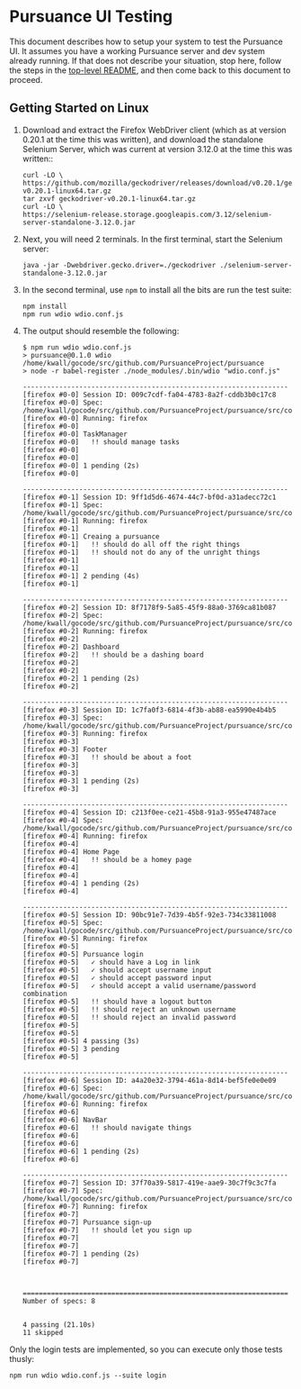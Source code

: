 # Pursuance UI Testing

This document describes how to setup your system to test the Pursuance
UI. It assumes you have a working Pursuance server and dev system
already running. If that does not describe your situation, stop here,
follow the steps in the [top-level README](README.md), and then come
back to this document to proceed.

## Getting Started on Linux

1. Download and extract the Firefox WebDriver client (which as at
   version 0.20.1 at the time this was written), and download the
   standalone Selenium Server, which was current at version 3.12.0 at
   the time this was written::

   ```
   curl -LO \
   https://github.com/mozilla/geckodriver/releases/download/v0.20.1/geckodriver-v0.20.1-linux64.tar.gz
   tar zxvf geckodriver-v0.20.1-linux64.tar.gz
   curl -LO \
   https://selenium-release.storage.googleapis.com/3.12/selenium-server-standalone-3.12.0.jar
   ```

1. Next, you will need 2 terminals. In the first terminal, start the 
   Selenium server:

   ```
   java -jar -Dwebdriver.gecko.driver=./geckodriver ./selenium-server-standalone-3.12.0.jar
   ```

1. In the second terminal, use `npm` to install all the bits are run the test suite:
   ```
   npm install
   npm run wdio wdio.conf.js
   ```

1. The output should resemble the following:
   ```
   $ npm run wdio wdio.conf.js
   > pursuance@0.1.0 wdio /home/kwall/gocode/src/github.com/PursuanceProject/pursuance
   > node -r babel-register ./node_modules/.bin/wdio "wdio.conf.js"
 
   ------------------------------------------------------------------
   [firefox #0-0] Session ID: 009c7cdf-fa04-4783-8a2f-cddb3b0c17c8
   [firefox #0-0] Spec: /home/kwall/gocode/src/github.com/PursuanceProject/pursuance/src/components/Content/TaskManager/TaskManager.test.js
   [firefox #0-0] Running: firefox
   [firefox #0-0]
   [firefox #0-0] TaskManager
   [firefox #0-0]   !! should manage tasks
   [firefox #0-0]
   [firefox #0-0]
   [firefox #0-0] 1 pending (2s)
   [firefox #0-0]
   
   ------------------------------------------------------------------
   [firefox #0-1] Session ID: 9ff1d5d6-4674-44c7-bf0d-a31adecc72c1
   [firefox #0-1] Spec: /home/kwall/gocode/src/github.com/PursuanceProject/pursuance/src/components/CreatePursuance/CreatePursuance.test.js
   [firefox #0-1] Running: firefox
   [firefox #0-1]
   [firefox #0-1] Creaing a pursuance
   [firefox #0-1]   !! should do all off the right things
   [firefox #0-1]   !! should not do any of the unright things
   [firefox #0-1]
   [firefox #0-1]
   [firefox #0-1] 2 pending (4s)
   [firefox #0-1]
   
   ------------------------------------------------------------------
   [firefox #0-2] Session ID: 8f7178f9-5a85-45f9-88a0-3769ca81b087
   [firefox #0-2] Spec: /home/kwall/gocode/src/github.com/PursuanceProject/pursuance/src/components/Dashboard/Dashboard.test.js
   [firefox #0-2] Running: firefox
   [firefox #0-2]
   [firefox #0-2] Dashboard
   [firefox #0-2]   !! should be a dashing board
   [firefox #0-2]
   [firefox #0-2]
   [firefox #0-2] 1 pending (2s)
   [firefox #0-2]
   
   ------------------------------------------------------------------
   [firefox #0-3] Session ID: 1c7fa0f3-6814-4f3b-ab88-ea5990e4b4b5
   [firefox #0-3] Spec: /home/kwall/gocode/src/github.com/PursuanceProject/pursuance/src/components/Footer/Footer.test.js
   [firefox #0-3] Running: firefox
   [firefox #0-3]
   [firefox #0-3] Footer
   [firefox #0-3]   !! should be about a foot
   [firefox #0-3]
   [firefox #0-3]
   [firefox #0-3] 1 pending (2s)
   [firefox #0-3]
   
   ------------------------------------------------------------------
   [firefox #0-4] Session ID: c213f0ee-ce21-45b8-91a3-955e47487ace
   [firefox #0-4] Spec: /home/kwall/gocode/src/github.com/PursuanceProject/pursuance/src/components/HomePage/HomePage.test.js
   [firefox #0-4] Running: firefox
   [firefox #0-4]
   [firefox #0-4] Home Page
   [firefox #0-4]   !! should be a homey page
   [firefox #0-4]
   [firefox #0-4]
   [firefox #0-4] 1 pending (2s)
   [firefox #0-4]
   
   ------------------------------------------------------------------
   [firefox #0-5] Session ID: 90bc91e7-7d39-4b5f-92e3-734c33811008
   [firefox #0-5] Spec: /home/kwall/gocode/src/github.com/PursuanceProject/pursuance/src/components/NavBar/LogIn/LogIn.test.js
   [firefox #0-5] Running: firefox
   [firefox #0-5]
   [firefox #0-5] Pursuance login
   [firefox #0-5]   ✓ should have a Log in link
   [firefox #0-5]   ✓ should accept username input
   [firefox #0-5]   ✓ should accept password input
   [firefox #0-5]   ✓ should accept a valid username/password combination
   [firefox #0-5]   !! should have a logout button
   [firefox #0-5]   !! should reject an unknown username
   [firefox #0-5]   !! should reject an invalid password
   [firefox #0-5]
   [firefox #0-5]
   [firefox #0-5] 4 passing (3s)
   [firefox #0-5] 3 pending
   [firefox #0-5]
   
   ------------------------------------------------------------------
   [firefox #0-6] Session ID: a4a20e32-3794-461a-8d14-bef5fe0e0e09
   [firefox #0-6] Spec: /home/kwall/gocode/src/github.com/PursuanceProject/pursuance/src/components/NavBar/NavBar.test.js
   [firefox #0-6] Running: firefox
   [firefox #0-6]
   [firefox #0-6] NavBar
   [firefox #0-6]   !! should navigate things
   [firefox #0-6]
   [firefox #0-6]
   [firefox #0-6] 1 pending (2s)
   [firefox #0-6]
   
   ------------------------------------------------------------------
   [firefox #0-7] Session ID: 37f70a39-5817-419e-aae9-30c7f9c3c7fa
   [firefox #0-7] Spec: /home/kwall/gocode/src/github.com/PursuanceProject/pursuance/src/components/NavBar/SignUp/SignUp.test.js
   [firefox #0-7] Running: firefox
   [firefox #0-7]
   [firefox #0-7] Pursuance sign-up
   [firefox #0-7]   !! should let you sign up
   [firefox #0-7]
   [firefox #0-7]
   [firefox #0-7] 1 pending (2s)
   [firefox #0-7]
   
   
   
   ==================================================================
   Number of specs: 8
   
   
   4 passing (21.10s)
   11 skipped
   ```

Only the login tests are implemented, so you can execute only those
tests thusly:

```
npm run wdio wdio.conf.js --suite login
```
